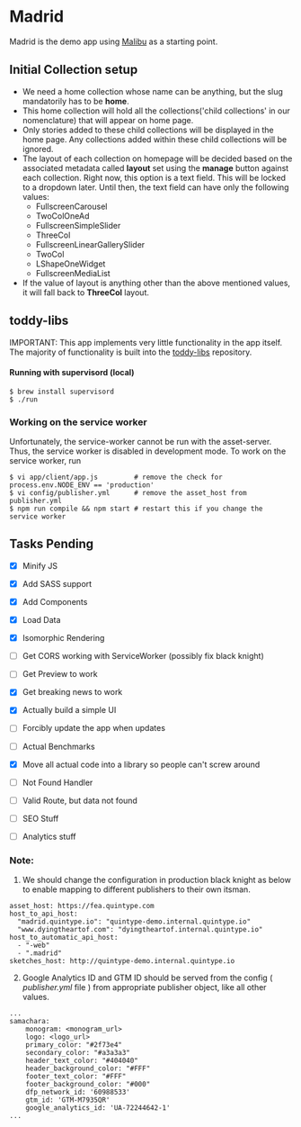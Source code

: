 # Madrid

Madrid is the demo app using [Malibu](https://github.com/quintype/malibu) as a starting point.

## Initial Collection setup
- We need a home collection whose name can be anything, but the slug mandatorily has to be **home**.
- This home collection will hold all the collections('child collections' in our nomenclature) that will appear on home page.
- Only stories added to these child collections will be displayed in the home page. Any collections added within these child collections will be ignored.
- The layout of each collection on homepage will be decided based on the associated metadata called **layout** set using the **manage** button against each collection. Right now, this option is a text field. This will be locked to a dropdown later. Until then, the text field can have only the following values:
    - FullscreenCarousel
    - TwoColOneAd
    - FullscreenSimpleSlider
    - ThreeCol
    - FullscreenLinearGallerySlider
    - TwoCol
    - LShapeOneWidget
    - FullscreenMediaList
 - If the value of layout is anything other than the above mentioned values, it will fall back to **ThreeCol** layout.

## toddy-libs

IMPORTANT: This app implements very little functionality in the app itself. The majority of functionality is built into the [toddy-libs](https://github.com/quintype/quintype-toddy-libs) repository.

#### Running with supervisord (local)

```shell
$ brew install supervisord
$ ./run
```

### Working on the service worker

Unfortunately, the service-worker cannot be run with the asset-server. Thus, the service worker is disabled in development mode. To work on the service worker, run

```shell
$ vi app/client/app.js         # remove the check for process.env.NODE_ENV == 'production'
$ vi config/publisher.yml      # remove the asset_host from publisher.yml
$ npm run compile && npm start # restart this if you change the service worker
```

## Tasks Pending

- [X] Minify JS
- [X] Add SASS support
- [X] Add Components
- [X] Load Data
- [X] Isomorphic Rendering
- [ ] Get CORS working with ServiceWorker (possibly fix black knight)
- [ ] Get Preview to work
- [X] Get breaking news to work
- [X] Actually build a simple UI
- [ ] Forcibly update the app when updates
- [ ] Actual Benchmarks
- [X] Move all actual code into a library so people can't screw around
- [ ] Not Found Handler
- [ ] Valid Route, but data not found
- [ ] SEO Stuff
- [ ] Analytics stuff


### Note:
1. We should change the configuration in production black knight as below to enable mapping to
different publishers to their own itsman.
```
asset_host: https://fea.quintype.com
host_to_api_host:
  "madrid.quintype.io": "quintype-demo.internal.quintype.io"
  "www.dyingtheartof.com": "dyingtheartof.internal.quintype.io"
host_to_automatic_api_host:
  - "-web"
  - ".madrid"
sketches_host: http://quintype-demo.internal.quintype.io
```
2. Google Analytics ID and GTM ID should be served from the config ( *publisher.yml* file ) from appropriate publisher object, like all other values.
```
...
samachara:
    monogram: <monogram_url>
    logo: <logo_url>
    primary_color: "#2f73e4"
    secondary_color: "#a3a3a3"
    header_text_color: "#404040"
    header_background_color: "#FFF"
    footer_text_color: "#FFF"
    footer_background_color: "#000"
    dfp_network_id: '60988533'
    gtm_id: 'GTM-M7935QR'
    google_analytics_id: 'UA-72244642-1'
...
```
